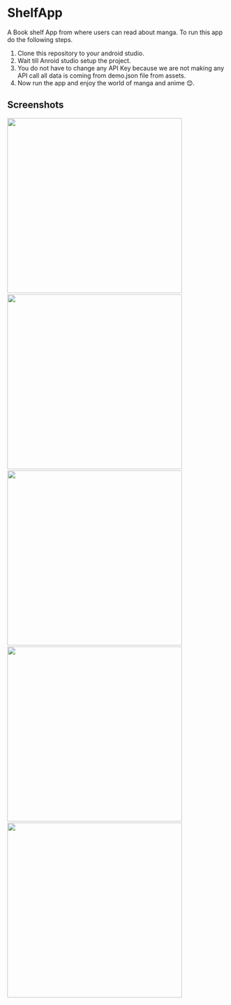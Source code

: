 # ShelfApp
A Book shelf App from where users can read about manga.
To run this app do the following steps.
1. Clone this repository to your android studio.
2. Wait till Anroid studio setup the project.
3. You do not have to change any API Key because we are not making any API call all data is coming from demo.json file from assets.
4. Now run the app and enjoy the world of manga and anime 😊.

## Screenshots
<img src="https://github.com/Abhisheksolanki19/ShelfApp/assets/52146654/0c3c2c17-5060-4290-9d24-2417f629c944" height="400">&nbsp;
<img src="https://github.com/Abhisheksolanki19/ShelfApp/assets/52146654/0278fb53-b5b0-496d-a692-42c17244be41" height="400">&nbsp;
<img src="https://github.com/Abhisheksolanki19/ShelfApp/assets/52146654/e955e165-dd59-4d83-8e9f-ff6fb63a1933" height="400">&nbsp;
<img src="https://github.com/Abhisheksolanki19/ShelfApp/assets/52146654/4c34df59-36ed-49f7-8332-049bbe32a905" height="400">&nbsp;
<img src="https://github.com/Abhisheksolanki19/ShelfApp/assets/52146654/43f36416-05ab-493c-8aa7-8405ec4f3af0" height="400">&nbsp;
